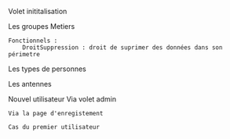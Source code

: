 Volet inititalisation


Les groupes 
    Metiers

    Fonctionnels : 
        DroitSuppression : droit de suprimer des données dans son périmetre

Les types de personnes


Les antennes



Nouvel utilisateur 
    Via volet admin

    Via la page d'enregistement

    Cas du premier utilisateur